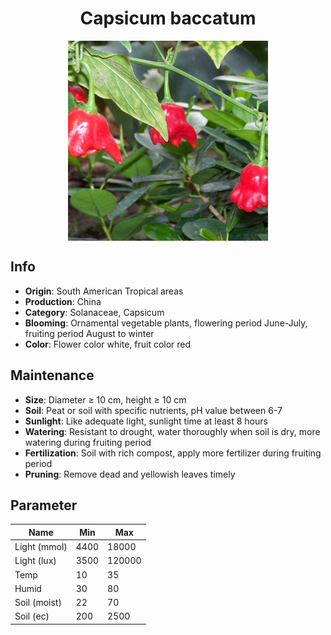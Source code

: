 <h1 align='center'>Capsicum baccatum</h1>
<p align="center">
    <img 
        align='center'
        width='320'
        src="../images/capsicum baccatum.png" 
        alt='Capsicum baccatum' />
</p>

## Info

 - **Origin**: South American Tropical areas
 - **Production**: China
 - **Category**: Solanaceae, Capsicum
 - **Blooming**: Ornamental vegetable plants, flowering period June-July, fruiting period August to winter
 - **Color**: Flower color white, fruit color red

## Maintenance

 - **Size**: Diameter ≥ 10 cm, height ≥ 10 cm
 - **Soil**: Peat or soil with specific nutrients, pH value between 6-7
 - **Sunlight**: Like adequate light, sunlight time at least 8 hours
 - **Watering**: Resistant to drought, water thoroughly when soil is dry, more watering during fruiting period
 - **Fertilization**: Soil with rich compost, apply more fertilizer during fruiting period
 - **Pruning**: Remove dead and yellowish leaves timely

## Parameter

| Name         | Min  | Max   |
|--------------|------|-------|
| Light (mmol) | 4400 | 18000  |
| Light (lux)  | 3500 | 120000 |
| Temp         | 10    | 35    |
| Humid        | 30   | 80    |
| Soil (moist) | 22   | 70    |
| Soil (ec)    | 200  | 2500  |